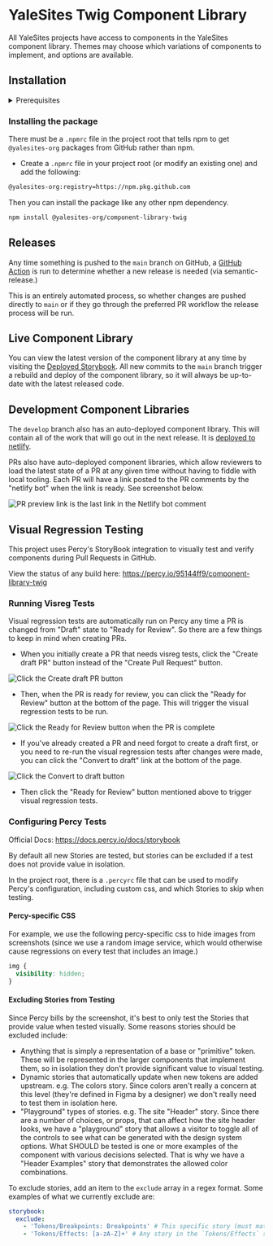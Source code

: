 # YaleSites Twig Component Library

All YaleSites projects have access to components in the YaleSites component library. Themes may choose which variations of components to implement, and options are available.

## Installation

<details><summary>Prerequisites</summary>

Each environment that needs to pull @yalesites-org packages from GitHub needs to be authenticated using a "Personal Access Token". This only needs to be done once per-environment.

- Go to `https://github.com/settings/tokens/new`
  - In the "Note" field add something like "YaleSites GitHub Packages"
  - Choose an expiration value
  - Check the box for "write:packages" (this will automatically check all of the "repo" boxes as well)
  - Click "Generate token"
- On your local machine, create an environment variable. This process varies depending on the shell and operating system you use. It will be something similar to this though: `export KEY=value`.
  - The `key` for YaleSites projects needs to be `YALESITES_BUILD_TOKEN`
  - The `value` is the token you created above
- Done!

</details>

### Installing the package

There must be a `.npmrc` file in the project root that tells npm to get `@yalesites-org` packages from GitHub rather than npm.

- Create a `.npmrc` file in your project root (or modify an existing one) and add the following:

```bash
@yalesites-org:registry=https://npm.pkg.github.com
```

Then you can install the package like any other npm dependency.

```bash
npm install @yalesites-org/component-library-twig
```

## Releases

Any time something is pushed to the `main` branch on GitHub, a [GitHub Action](.github/workflows/release.yml) is run to determine whether a new release is needed (via semantic-release.)

This is an entirely automated process, so whether changes are pushed directly to `main` or if they go through the preferred PR workflow the release process will be run.

## Live Component Library

You can view the latest version of the component library at any time by visiting the [Deployed Storybook](https://yalesites-org.github.io/component-library-twig/?path=/story/tokens-colors--colors). All new commits to the `main` branch trigger a rebuild and deploy of the component library, so it will always be up-to-date with the latest released code.

## Development Component Libraries

The `develop` branch also has an auto-deployed component library. This will contain all of the work that will go out in the next release. It is [deployed to netlify](https://dev-component-library-twig.netlify.app).

PRs also have auto-deployed component libraries, which allow reviewers to load the latest state of a PR at any given time without having to fiddle with local tooling. Each PR will have a link posted to the PR comments by the "netlify bot" when the link is ready. See screenshot below.

![PR preview link is the last link in the Netlify bot comment](./.github/docs/pr-preview-link.png)

## Visual Regression Testing

This project uses Percy's StoryBook integration to visually test and verify components during Pull Requests in GitHub.

View the status of any build here: https://percy.io/95144ff9/component-library-twig

### Running Visreg Tests

Visual regression tests are automatically run on Percy any time a PR is changed from "Draft" state to "Ready for Review". So there are a few things to keep in mind when creating PRs.

- When you initially create a PR that needs visreg tests, click the "Create draft PR" button instead of the "Create Pull Request" button.

![Click the Create draft PR button](./.github/docs/draft-pr.png)

- Then, when the PR is ready for review, you can click the "Ready for Review" button at the bottom of the page. This will trigger the visual regression tests to be run.

![Click the Ready for Review button when the PR is complete](./.gihub/docs/../../.github/docs/ready-for-review.png)

- If you've already created a PR and need forgot to create a draft first, or you need to re-run the visual regression tests after changes were made, you can click the "Convert to draft" link at the bottom of the page.

![Click the Convert to draft button](./.github/docs/convert-to-draft.png)

- Then click the "Ready for Review" button mentioned above to trigger visual regression tests.

### Configuring Percy Tests

Official Docs: https://docs.percy.io/docs/storybook

By default all new Stories are tested, but stories can be excluded if a test does not provide value in isolation.

In the project root, there is a `.percyrc` file that can be used to modify Percy's configuration, including custom css, and which Stories to skip when testing.

#### Percy-specific CSS

For example, we use the following percy-specific css to hide images from screenshots (since we use a random image service, which would otherwise cause regressions on every test that includes an image.)

```css
img {
  visibility: hidden;
}
```

#### Excluding Stories from Testing

Since Percy bills by the screenshot, it's best to only test the Stories that provide value when tested visually. Some reasons stories should be excluded include:

- Anything that is simply a representation of a base or "primitive" token. These will be represented in the larger components that implement them, so in isolation they don't provide significant value to visual testing.
- Dynamic stories that automatically update when new tokens are added upstream. e.g. The colors story. Since colors aren't really a concern at this level (they're defined in Figma by a designer) we don't really need to test them in isolation here.
- "Playground" types of stories. e.g. The site "Header" story. Since there are a number of choices, or props, that can affect how the site header looks, we have a "playground" story that allows a visitor to toggle all of the controls to see what can be generated with the design system options. What SHOULD be tested is one or more examples of the component with various decisions selected. That is why we have a "Header Examples" story that demonstrates the allowed color combinations.

To exclude stories, add an item to the `exclude` array in a regex format. Some examples of what we currently exclude are:

```yml
storybook:
  exclude:
    - 'Tokens/Breakpoints: Breakpoints' # This specific story (must match exactly)
    - 'Tokens/Effects: [a-zA-Z]+' # Any story in the `Tokens/Effects` section, since they are dynamically generated.
```
